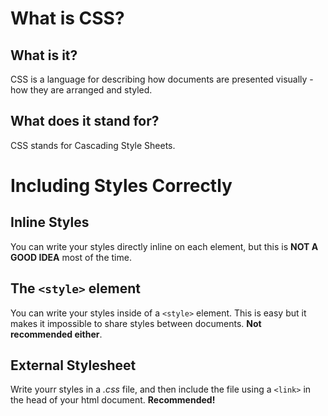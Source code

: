 # What is CSS?

## What is it?

CSS is a language for describing how documents are presented visually - how they are arranged and styled.

## What does it stand for?

CSS stands for Cascading Style Sheets.

# Including Styles Correctly

## Inline Styles

You can write your styles directly inline on each element, but this is **NOT A GOOD IDEA** most of the time.
  
## The `<style>` element

You can write your styles inside of a `<style>` element. This is easy but it makes it impossible to share styles between documents. **Not recommended either**.

## External Stylesheet

Write yourr styles in a *.css* file, and then include the file using a `<link>` in the head of your html document. **Recommended!**

